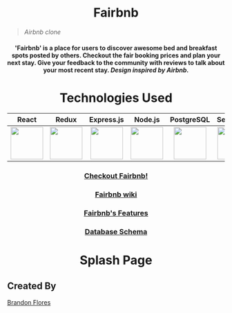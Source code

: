 <div align="center">
  
# Fairbnb
 
</div>

> *Airbnb clone*

<div align="center">
 
#### 'Fairbnb' is a place for users to discover awesome bed and breakfast spots posted by others. Checkout the fair booking prices and plan your next stay. Give your feedback to the community with reviews to talk about your most recent stay. *Design inspired by Airbnb.*

</div>
 
<div align="center">
  
# Technologies Used

</div>

<div align="center">
  
| React | Redux | Express.js | Node.js | PostgreSQL | Sequelize |
|:-----:|:-----:|:-------:|------------|:----------:|:---------:|
|<a href="https://reactjs.org/"><img src='https://cdn.jsdelivr.net/gh/devicons/devicon/icons/react/react-original.svg' width="75" height="75" /></a>|<a href='https://redux.js.org/'><img src="https://cdn.jsdelivr.net/gh/devicons/devicon/icons/redux/redux-original.svg" width="75" height="75" /></a>|<a href='https://expressjs.com/'><img src="https://cdn.jsdelivr.net/gh/devicons/devicon/icons/express/express-original.svg" width="75" height="75"/></a>|<a href='https://nodejs.org/en/'><img src="https://cdn.jsdelivr.net/gh/devicons/devicon/icons/nodejs/nodejs-original.svg" width="75" height="75" /></a>|<a href='https://www.postgresql.org/'><img src="https://cdn.jsdelivr.net/gh/devicons/devicon/icons/postgresql/postgresql-original.svg" width="75" height="75" /></a>|<a href='https://sequelize.org/'><img src="https://cdn.jsdelivr.net/gh/devicons/devicon/icons/sequelize/sequelize-original.svg"  width="75" height="75"  /></a>|

 
### [Checkout Fairbnb!](https://bflores-fairbnb.herokuapp.com/)
### [Fairbnb wiki](https://github.com/brandonflores647/Fairbnb/wiki)
### [Fairbnb's Features](https://github.com/brandonflores647/Fairbnb/wiki/Features)
### [Database Schema](https://github.com/brandonflores647/Fairbnb/wiki/Database-Schema)

# Splash Page

</div>
 
## Created By
[Brandon Flores](https://github.com/brandonflores647)
